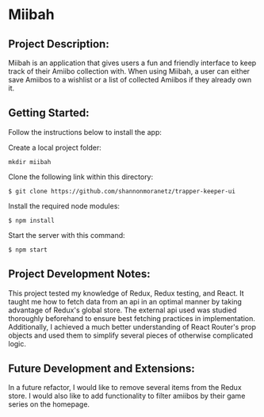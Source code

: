 # Miibah

## Project Description:
  Miibah is an application that gives users a fun and friendly interface to keep track of their Amiibo collection with. When using Miibah, a user can either save Amiibos to a wishlist or a list of collected Amiibos if they already own it. 

## Getting Started:
Follow the instructions below to install the app:

Create a local project folder:
```
mkdir miibah
```
Clone the following link within this directory:
```
$ git clone https://github.com/shannonmoranetz/trapper-keeper-ui
```
Install the required node modules: 
```
$ npm install
```
Start the server with this command:
```
$ npm start
```

## Project Development Notes:
This project tested my knowledge of Redux, Redux testing, and React. It taught me how to fetch data from an api in an optimal manner by taking advantage of Redux's global store.
The external api used was studied thoroughly beforehand to ensure best fetching practices in implementation. Additionally, I achieved a much better understanding of React Router's prop objects and used them to simplify several pieces of otherwise complicated logic. 

## Future Development and Extensions:
In a future refactor, I would like to remove several items from the Redux store. I would also like to add functionality to filter amiibos by their game series on the homepage.